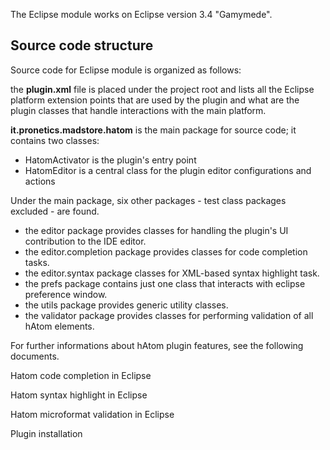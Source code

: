 The Eclipse module works on Eclipse version 3.4 "Gamymede".

## Source code structure ##

Source code for Eclipse module is organized as follows:

the **plugin.xml** file is placed under the project root and lists all the Eclipse platform extension points that are used by the plugin and what are the plugin classes that handle interactions with the main platform.

**it.pronetics.madstore.hatom** is the main package for source code; it contains two classes:

  * HatomActivator is the plugin's entry point
  * HatomEditor is a central class for the plugin editor configurations and actions

Under the main package, six other packages - test class packages excluded - are found.

  * the editor package provides classes for handling the plugin's UI contribution to the IDE editor.
  * the editor.completion package provides classes for code completion tasks.
  * the editor.syntax package classes for XML-based syntax highlight task.
  * the prefs package contains just one class that interacts with eclipse preference window.
  * the utils package provides generic utility classes.
  * the validator package provides classes for performing validation of all hAtom elements.

For further informations about hAtom plugin features, see the following documents.

Hatom code completion in Eclipse

Hatom syntax highlight in Eclipse

Hatom microformat validation in Eclipse

Plugin installation